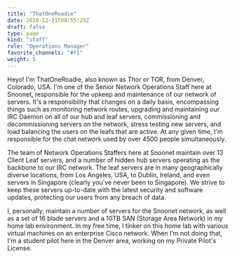 ```yaml
---
title: "ThatOneRoadie"
date: 2018-12-31T08:55:29Z
draft: false
type: page
kind: "staff"
role: "Operations Manager"
favorite_channels: "#f1"
weight: 5
---
```


Heyo! I'm ThatOneRoadie, also known as Thor or TOR, from Denver, Colorado, USA. I'm one of the Senior Network Operations Staff here at Snoonet, responsible for the upkeep and maintenance of our network of servers. It's a responsibility that changes on a daily basis, encompassing things such as monitoring network routes, upgrading and maintaining our IRC Daemon on all of our hub and leaf servers, commissioning and decommissioning servers on the network, stress testing new servers, and load balancing the users on the leafs that are active. At any given time, I'm responsible for the chat network used by over 4500 people simultaneously.

The team of Network Operations Staffers here at Snoonet maintain over 13 Client Leaf servers, and a number of hidden hub servers operating as the backbone to our IRC network. The leaf servers are in many geographically diverse locations, from Los Angeles, USA, to Dublin, Ireland, and even servers in Singapore (clearly you've never been to Singapore). We strive to keep these servers up-to-date with the latest security and software updates, protecting our users from any breach of data.

I, personally, maintain a number of servers for the Snoonet network, as well as a set of 16 blade servers and a 10TB SAN (Storage Area Network) in my home lab environment. In my free time, I tinker on this home lab with various virtual machines on an enterprise Cisco network. When I'm not doing that, I'm a student pilot here in the Denver area, working on my Private Pilot's License.
